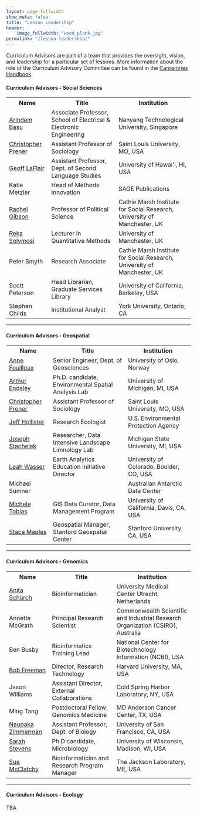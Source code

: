 ```yaml
---
layout: page-fullwidth
show_meta: false
title: "Lesson Leadership"
header:
    image_fullwidth: "wood_plank.jpg"
permalink: "/lesson-leadership/"
---
```


Curriculum Advisors are part of a team that provides the oversight, 
vision, and leadership for a particular set of lessons. More information 
about the role of the Curriculum Advisory Committee can be found in the
[Carpentries Handbook](http://docs.carpentries.org/topic_folders/lesson_development/lesson_development_roles.html#curriculum-advisory-committee). 

#### Curriculum Advisors - Social Sciences

<table class="table table-striped">
    <tr>
        <th>Name</th>
        <th>Title</th>
        <th>Institution</th>
    </tr>
    <tr>
        <td><a href="http://www3.ntu.edu.sg/home/arindam.basu/">Arindam Basu</a></td>
        <td>Associate Professor, School of Electrical & Electronic Engineering</td>
        <td>Nanyang Technological University, Singapore</td>
    </tr>
    <tr>
        <td><a href="https://chris-prener.github.io/">Christopher Prener</a></td>
        <td>Assistant Professor of Sociology</td>
        <td>Saint Louis University, MO, USA</td>
    </tr>
    <tr>
        <td><a href="http://www.hawaii.edu/sls/people/graduate-faculty/laflair/">Geoff LaFlair</a></td>
        <td>Assistant Professor, Dept. of Second Language Studies</td>
        <td>University of Hawai'i, HI, USA</td>
    </tr>
    <tr>
        <td>Katie Metzler</td>
        <td>Head of Methods Innovation</td>
        <td>SAGE Publications</td>
    </tr>
    <tr>
        <td><a href="https://www.research.manchester.ac.uk/portal/Rachel.Gibson.html">Rachel Gibson</a></td>
        <td>Professor of Political Science</td>
        <td>Cathie Marsh Institute for Social Research, University of Manchester, UK</td>
    </tr>
    <tr>
        <td><a href="https://software.ac.uk/fellows/reka-solymosi">Reka Solymosi</a></td>
        <td>Lecturer in Quantitative Methods</td>
        <td>University of Manchester, UK</td>
    </tr>
    <tr>
        <td>Peter Smyth</td>
        <td>Research Associate</td>
        <td>Cathie Marsh Institute for Social Research, University of Manchester, UK</td>
    </tr>
    <tr>
        <td>Scott Peterson</td>
        <td>Head Librarian, Graduate Services Library</td>
        <td>University of California, Berkeley, USA</td>
    </tr>
    <tr>
        <td>Stephen Childs</td>
        <td>Institutional Analyst</td>
        <td>York University, Ontario, CA</td>
    </tr>

</table>

<hr>

#### Curriculum Advisors - Geospatial

<table class="table table-striped">
    <tr>
        <th>Name</th>
        <th>Title</th>
        <th>Institution</th>
    </tr>
    <tr>
        <td><a href="http://www.mn.uio.no/geo/english/people/adm/annefou/">Anne Fouilloux</a></td>
        <td>Senior Engineer, Dept. of Geosciences</td>
        <td>University of Oslo, Norway</td>
    </tr>
    <tr>
        <td><a href="http://karthur.org/">Arthur Endsley</a></td>
        <td>Ph.D. candidate, Environmental Spatial Analysis Lab</td>
        <td>University of Michigan, MI, USA</td>
    </tr>
<tr>
        <td><a href="https://chris-prener.github.io/">Christopher Prener</a></td>
        <td>Assistant Professor of Sociology</td>
        <td>Saint Louis University, MO, USA</td>
</tr>
    <tr>
        <td><a href="https://jwhollister.com/">Jeff Hollister</a></td>
        <td>Research Ecologist</td>
        <td>U.S. Environmental Protection Agency</td>
    </tr>
    <tr>
        <td><a href="http://jsta.rbind.io/">Joseph Stachelek</a></td>
        <td>Researcher, Data Intensive Landscape Limnology Lab</td>
        <td>Michigan State University, MI, USA</td>
    </tr>
    <tr>
        <td><a href="https://www.colorado.edu/earthlab/people/leah-wasser">Leah Wasser</a></td>
        <td>Earth Analytics Education Initiative Director</td>
        <td>University of Colorado, Boulder, CO, USA</td>
    </tr>
    <tr>
        <td>Michael Sumner</td>
        <td></td>
        <td>Australian Antarctic Data Center</td>
    </tr>
    <tr>
        <td><a href="https://www.library.ucdavis.edu/author/michele-tobias/">Michele Tobias</a></td>
        <td>GIS Data Curator, Data Management Program</td>
        <td>University of California, Davis, CA, USA</td>
    </tr>
    <tr>
        <td><a href="https://library.stanford.edu/people/maples">Stace Maples</a></td>
        <td>Geospatial Manager, Stanford Geospatial Center</td>
        <td>Stanford University, CA, USA</td>
    </tr>

</table>

<hr>

#### Curriculum Advisors - Genomics

<table class="table table-striped">
    <tr>
        <th>Name</th>
        <th>Title</th>
        <th>Institution</th>
    </tr>
    <tr>
        <td><a href="https://aschuerch.github.io/">Anita Schürch</a></td>
        <td>Bioinformatician</td>
        <td>University Medical Center Utrecht, Netherlands</td>
    </tr>
    <tr>
        <td>Annette McGrath</td>
        <td>Principal Research Scientist</td>
        <td>Commonwealth Scientific and Industrial Research Organization (CSIRO), Australia</td>
    </tr>
    <tr>
        <td>Ben Busby</td>
        <td>Bioinformatics Training Lead</td>
        <td>National Center for Biotechnology Information (NCBI), USA</td>
    </tr>
    <tr>
        <td><a href="https://scholar.harvard.edu/bobfreeman/home">Bob Freeman</a></td>
        <td>Director, Research Technology</td>
        <td>Harvard University, MA, USA</td>
    </tr>
    <tr>
        <td>Jason Williams</td>
        <td>Assistant Director, External Collaborations</td>
        <td>Cold Spring Harbor Laboratory, NY, USA</td>
    </tr>
    <tr>
        <td>Ming Tang</td>
        <td>Postdoctoral Fellow, Genomics Medicine</td>
        <td>MD Anderson Cancer Center, TX, USA</td>
    </tr>
    <tr>
        <td><a href="http://naupaka.net/">Naupaka Zimmerman</a></td>
        <td>Assistant Professor, Dept. of Biology</td>
        <td>University of San Francisco, CA, USA</td>
    </tr>
    <tr>
        <td><a href="http://sarahlrstevens.info/">Sarah Stevens</a></td>
        <td>Ph.D candidate, Microbiology</td>
        <td>University of Wisconsin, Madison, WI, USA</td>
    </tr>
    <tr>
        <td><a href="http://churchill-lab.jax.org/website/content/sue-mcclatchy">Sue McClatchy</a></td>
        <td>Bioinformatician and Research Program Manager</td>
        <td>The Jackson Laboratory, ME, USA</td>
    </tr>

</table>

<hr>

#### Curriculum Advisors - Ecology

TBA

